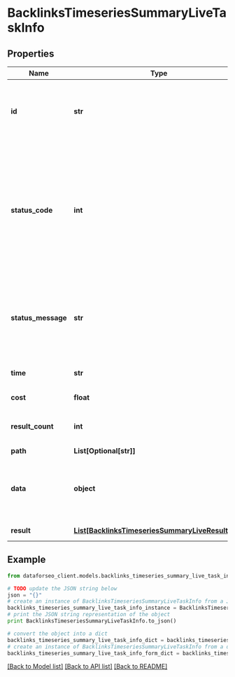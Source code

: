 # BacklinksTimeseriesSummaryLiveTaskInfo


## Properties

Name | Type | Description | Notes
------------ | ------------- | ------------- | -------------
**id** | **str** | task identifier unique task identifier in our system in the UUID format | [optional] 
**status_code** | **int** | status code of the task generated by DataForSEO, can be within the following range: 10000-60000 you can find the full list of the response codes here | [optional] 
**status_message** | **str** | informational message of the task you can find the full list of general informational messages here | [optional] 
**time** | **str** | execution time, seconds | [optional] 
**cost** | **float** | total tasks cost, USD | [optional] 
**result_count** | **int** | number of elements in the result array | [optional] 
**path** | **List[Optional[str]]** | URL path | [optional] 
**data** | **object** | contains the same parameters that you specified in the POST request | [optional] 
**result** | [**List[BacklinksTimeseriesSummaryLiveResultInfo]**](BacklinksTimeseriesSummaryLiveResultInfo.md) | array of results | [optional] 

## Example

```python
from dataforseo_client.models.backlinks_timeseries_summary_live_task_info import BacklinksTimeseriesSummaryLiveTaskInfo

# TODO update the JSON string below
json = "{}"
# create an instance of BacklinksTimeseriesSummaryLiveTaskInfo from a JSON string
backlinks_timeseries_summary_live_task_info_instance = BacklinksTimeseriesSummaryLiveTaskInfo.from_json(json)
# print the JSON string representation of the object
print BacklinksTimeseriesSummaryLiveTaskInfo.to_json()

# convert the object into a dict
backlinks_timeseries_summary_live_task_info_dict = backlinks_timeseries_summary_live_task_info_instance.to_dict()
# create an instance of BacklinksTimeseriesSummaryLiveTaskInfo from a dict
backlinks_timeseries_summary_live_task_info_form_dict = backlinks_timeseries_summary_live_task_info.from_dict(backlinks_timeseries_summary_live_task_info_dict)
```
[[Back to Model list]](../README.md#documentation-for-models) [[Back to API list]](../README.md#documentation-for-api-endpoints) [[Back to README]](../README.md)


